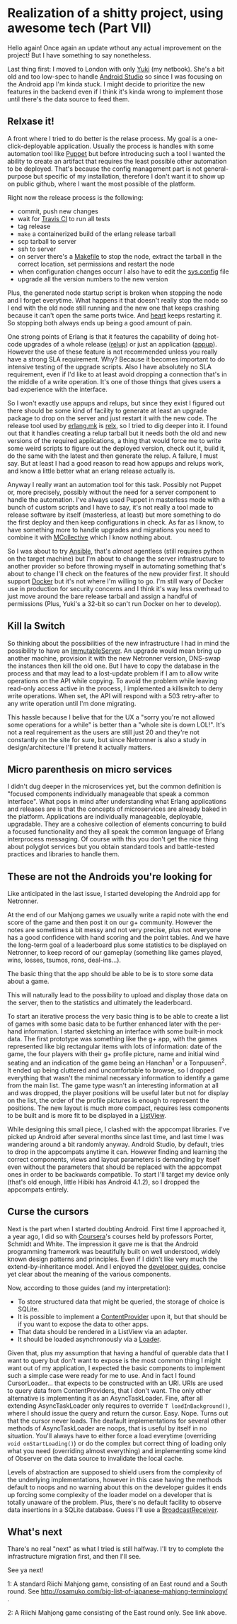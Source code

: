 # Realization of a shitty project, using awesome tech (Part VII)

Hello again! Once again an update wthout any actual improvement on the project! But I have something to say nonetheless.

Last thing first: I moved to London with only [Yuki](http://fav.me/d4fmozc) (my netbook). She's a bit old and too low-spec to handle [Android Studio](http://developer.android.com/tools/studio/index.html) so since I was focusing on the Android app I'm kinda stuck. I might decide to prioritize the new features in the backend even if I think it's kinda wrong to implement those until there's the data source to feed them.

## Relxase it!

A front where I tried to do better is the relase process. My goal is a one-click-deployable application. Usually the process is handles with some automation tool like [Puppet](http://puppetlabs.com/) but before introducing such a tool I wanted the ability to create an artifact that requires the least possible other automation to be deployed. That's because the config management part is not general-purpose but specific of my installation, therefore I don't want it to show up on public github, where I want the most possible of the platform.

 Right now the release process is the following:
- commit, push new changes
- wait for [Travis CI](travis-ci.org/caligin/netronner) to run all tests
- tag release
- `make` a containerized build of the erlang release tarball
- scp tarball to server
- ssh to server
- on server there's a [Makefile](https://www.gnu.org/software/make/manual/html_node/Makefiles.html) to stop the node, extract the tarball in the correct location, set permissions and restart the node
- when configuration changes occurr I also have to edit the [sys.config](http://www.erlang.org/doc/man/config.html) file
- upgrade all the version numbers to the new version

Plus, the generated node startup script is broken when stopping the node and I forget everytime. What happens it that doesn't really stop the node so I end with the old node still running and the new one that keeps crashing because it can't open the same ports twice. And [heart](http://erlang.org/doc/man/heart.html) keeps restarting it. So stopping both always ends up being a good amount of pain.

One strong points of Erlang is that it features the capability of doing hot-code upgrades of a whole release ([relup](http://www.erlang.org/doc/man/relup.html)) or just an application ([appup](http://www.erlang.org/doc/man/appup.html)). However the use of these feature is not recommended unless you really have a strong SLA requirement. Why? Because it becomes important to do intensive testing of the upgrade scripts. Also I have absolutely no SLA requirement, even if I'd like to at least avoid dropping a connection that's in the middle of a write operation. It's one of those things that gives users a bad experience with the interface.

So I won't exactly use appups and relups, but since they exist I figured out there should be some kind of facility to generate at least an upgrade package to drop on the server and just restart it with the new code. The release tool used by [erlang.mk](https://github.com/ninenines/erlang.mk) is [relx](https://github.com/erlware/relx), so I tried to dig deeper into it. I found out that it handles creating a relup tarball but it needs both the old and new versions of the required applications, a thing that would force me to write some weird scripts to figure out the deployed version, check out it, build it, do the same with the latest and then generate the relup. A failure, I must say. But at least I had a good reason to read how appups and relups work, and know a little better what an erlang release actually is.

Anyway I really want an automation tool for this task. Possibly not Puppet or, more precisely, possibly without the need for a server component to handle the automation. I've always used Puppet in masterless mode with a bunch of custom scripts and I have to say, it's not really a tool made to release software by itself (masterless, at least) but more something to do the first deploy and then keep configurations in check. As far as I know, to have something more to handle upgrades and migrations you need to combine it with [MCollective](https://puppetlabs.com/mcollective) which I know nothing about.

So I was about to try [Ansible](http://www.ansible.com/home), that's *almost* agentless (still requires python on the target machine) but I'm about to change the server infrastructure to another provider so before throwing myself in automating something that's about to change I'll check on the features of the new provider first. It should support [Docker](https://www.docker.com/) but it's not where I'm willing to go. I'm still wary of Docker use in production for security concerns and I think it's way less overhead to just move around the bare release tarball and assign a handful of permissions (Plus, Yuki's a 32-bit so can't run Docker on her to develop).

## Kill la Switch

So thinking about the possibilities of the new infrastructure I had in mind the possibility to have an [ImmutableServer](http://martinfowler.com/bliki/ImmutableServer.html). An upgrade would mean bring up another machine, provision it with the new Netronner version, DNS-swap the instances then kill the old one. But I have to copy the database in the process and that may lead to a lost-update problem if I am to allow write operations on the API while copying. To avoid the problem while leaving read-only access active in the process, I implemented a killswitch to deny write operations. When set, the API will respond with a 503 retry-after to any write operation until I'm done migrating.

This hassle because I belive that for the UX a "sorry you're not allowed some operations for a while" is better than a "whole site is down LOL!". It's not a real requirement as the users are still just 20 and they're not constantly on the site for sure, but since Netronner is also a study in design/architecture I'll pretend it actually matters.

## Micro parenthesis on micro services

I didn't dug deeper in the microservices yet, but the common definition is "focused components individually manageable that speak a common interface". What pops in mind after understanding what Erlang applications and releases are is that the concepts of microservices are already baked in the platform. Applications are individually manageable, deployable, upgradable. They are a cohesive collection of elements concurring to build a focused functionality and they all speak the common language of Erlang interprocess messaging. Of course with this you don't get the nice thing about polyglot services but you obtain standard tools and battle-tested practices and libraries to handle them.

## These are not the Androids you're looking for

Like anticipated in the last issue, I started developing the Android app for Netronner.

At the end of our Mahjong games we usually write a rapid note with the end score of the game and then post it on our g+ community. However the notes are sometimes a bit messy and not very precise, plus not everyone has a good confidence with hand scoring and the point tables. And we have the long-term goal of a leaderboard plus some statistics to be displayed on Netronner, to keep record of our gameplay (something like games played, wins, losses, tsumos, rons, deal-ins...).

The basic thing that the app should be able to be is to store some data about a game.

This will naturally lead to the possibility to upload and display those data on the server, then to the statistics and ultimately the leaderboard.

To start an iterative process the very basic thing is to be able to create a list of games with some basic data to be further enhanced later with the per-hand information. I started sketching an interface with some built-in mock data. The first prototype was something like the g+ app, with the games represented like big rectangular items with lots of information: date of the game, the four players with their g+ profile picture, name and initial wind seating and an indication of the game being an Hanchan<sup>1</sup> or a Tonpuusen<sup>2</sup>. It ended up being cluttered and uncomfortable to browse, so I dropped everything that wasn't the minimal necessary information to identify a game from the main list. The game type wasn't an interesting information at all and was dropped, the player positions will be useful later but not for display on the list, the order of the profile pictures is enough to represent the positions. The new layout is much more compact, requires less components to be built and is more fit to be displayed in a [ListView](http://developer.android.com/guide/topics/ui/layout/listview.html).

While designing this small piece, I clashed with the appcompat libraries. I've picked up Android after several months since last time, and last time I was wandering around a bit randomly anyway. Android Studio, by default, tries to drop in the appcompats anytime it can. However finding and learning the correct components, views and layout parameters is demanding by itself even without the parameters that should be replaced with the appcompat ones in order to be backwards compatible. To start I'll target my device only (that's old enough, little Hibiki has Android 4.1.2), so I dropped the appcompats entirely.

## Curse the cursors

Next is the part when I started doubting Android. First time I approached it, a year ago, I did so with [Coursera](https://www.coursera.org/)'s courses held by professors Porter, Schmidt and White. The impression it gave me is that the Android programming framework was beautifully built on well understood, widely known design patterns and principles. Even if I didn't like very much the extend-by-inheritance model. And I enjoyed the [developer guides](https://developer.android.com/guide/index.html), concise yet clear about the meaning of the various components.

Now, according to those guides (and my interpretation):
- To store structured data that might be queried, the storage of choice is SQLite.
- It is possible to implement a [ContentProvider](http://developer.android.com/guide/topics/providers/content-providers.html) upon it, but that should be if you want to expose the data to other apps.
- That data should be rendered in a ListView via an adapter.
- It should be loaded asynchronously via a [Loader](http://developer.android.com/guide/components/loaders.html).

Given that, plus my assumption that having a handful of querable data that I want to query but don't want to expose is the most common thing I might want out of my application, I expected the basic components to implement such a simple case were ready for me to use. And in fact I found CursorLoader... that expects to be constructed with an URI. URIs are used to query data from ContentProviders, that I don't want. The only other alternative is implementing it as an AsyncTaskLoader. Fine, after all extending AsyncTaskLoader only requires to override `T loadInBackground()`, where I should issue the query and return the cursor. Easy. Nope. Turns out that the cursor never loads. The deafault implementations for several other methods of AsyncTaskLoader are noops, that is useful by itself in no situation. You'll always have to either force a load everytime (overriding `void onStartLoading()`) or do the complex but correct thing of loading only what you need (overriding almost everything) and implementing some kind of Observer on the data source to invalidate the local cache.

Levels of abstraction are supposed to shield users from the complexity of the underlying implementations, however in this case having the methods default to noops and no warning about this on the developer guides it ends up forcing some complexity of the loader model on a developer that is totally unaware of the problem. Plus, there's no default facility to observe data insertions in a SQLite database. Guess I'll use a [BroadcastReceiver](http://developer.android.com/reference/android/content/BroadcastReceiver.html).

## What's next

Thare's no real "next" as what I tried is still halfway. I'll try to complete the infrastructure migration first, and then I'll see.

See ya next!


1: A standard Riichi Mahjong game, consisting of an East round and a South round. See http://osamuko.com/big-list-of-japanese-mahjong-terminology/ .

2: A Riichi Mahjong game consisting of the East round only. See link above.
